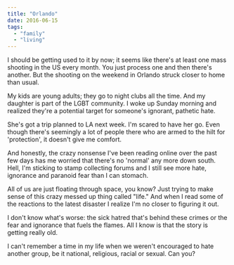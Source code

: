 ```yaml
---
title: "Orlando"
date: 2016-06-15
tags:
  - "family"
  - "living"
---
```


I should be getting used to it by now; it seems like there's at least one mass shooting in the US every month. You just process one and then there's another. But the shooting on the weekend in Orlando struck closer to home than usual.

My kids are young adults; they go to night clubs all the time. And my daughter is part of the LGBT community. I woke up Sunday morning and realized they're a potential target for someone's ignorant, pathetic hate.

She's got a trip planned to LA next week. I'm scared to have her go. Even though there's seemingly a lot of people there who are armed to the hilt for 'protection', it doesn't give me comfort.

And honestly, the crazy nonsense I've been reading online over the past few days has me worried that there's no 'normal' any more down south. Hell, I'm sticking to stamp collecting forums and I still see more hate, ignorance and paranoid fear than I can stomach.

All of us are just floating through space, you know? Just trying to make sense of this crazy messed up thing called "life." And when I read some of the reactions to the latest disaster I realize I'm no closer to figuring it out.

I don't know what's worse: the sick hatred that's behind these crimes or the fear and ignorance that fuels the flames. All I know is that the story is getting really old.

I can't remember a time in my life when we weren't encouraged to hate another group, be it national, religious, racial or sexual. Can you?
